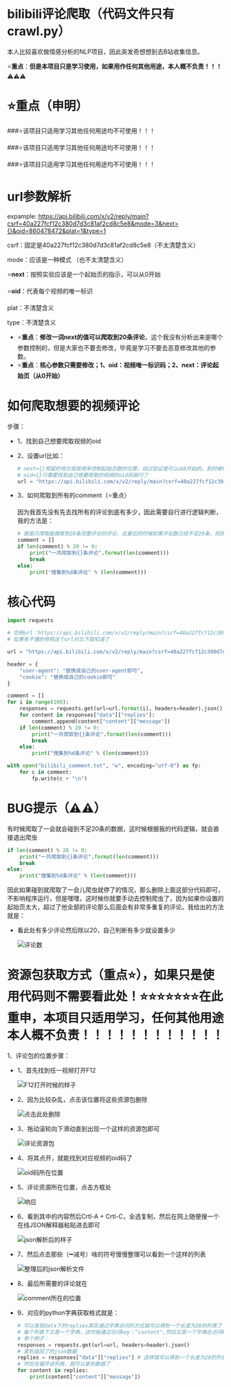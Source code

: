 # bilibili评论爬取（代码文件只有crawl.py）

本人比较喜欢做情感分析的NLP项目，因此突发奇想想到去B站收集信息。

⭐**重点**：**但是本项目只是学习使用，如果用作任何其他用途，本人概不负责！！！**⚠⚠⚠

# ⭐重点（申明）

###⭐该项目只适用学习其他任何用途均不可使用！！！

###⭐该项目只适用学习其他任何用途均不可使用！！！

###⭐该项目只适用学习其他任何用途均不可使用！！！

# url参数解析

expample: https://api.bilibili.com/x/v2/reply/main?csrf=40a227fcf12c380d7d3c81af2cd8c5e8&mode=3&next={}&oid=860478472&plat=1&type=1

csrf：固定是40a227fcf12c380d7d3c81af2cd8c5e8（不太清楚含义）

mode：应该是一种模式 （也不太清楚含义）

⭐**next**：按照实验应该是一个起始页的指示，可以从0开始

⭐**oid**：代表每个视频的唯一标识

plat：不清楚含义

type：不清楚含义

- ⭐**重点**：**修改一词next的值可以爬取到20条评论**，这个我没有分析出来是哪个参数控制的，但是大家也不要去修改，毕竟是学习不要去恶意修改其他的参数。
- ⭐**重点**：**核心参数只需要修改；1、oid：视频唯一标识码；2、next：评论起始页（从0开始）**

# 如何爬取想要的视频评论

步骤：

- 1、找到自己想要爬取视频的oid

- 2、设置url比如：

  ```python
  # next={}预留的地方就是用来控制起始页数的位置，经过验证是可以从0开始的，到时候for循环的时候用.fotmat()方法补全即可
  # oid={}只需要找到自己想要爬取的视频的oid码就行了
  url = "https://api.bilibili.com/x/v2/reply/main?csrf=40a227fcf12c380d7d3c81af2cd8c5e8&mode=3&next={}&oid=去找到自己想要爬取的视频的oid码然后把这儿替换掉即可&plat=1&type=1"
  ```

- 3、如何爬取到所有的comment（⭐重点）

  因为我首先没有先去找所有的评论到底有多少，因此需要自行进行逻辑判断，我的方法是：

  ```python
  # 就是只爬取能搜索到20条完整评论的评论，在最后的时候如果评论数已经不足20条，则放弃，这样也不会损失多少数据对于评论比较多的视频，如果评论数太少的视频大家可以自行修改代码将这部分删除即可。
  comment = []
  if len(comment) % 20 != 0:
      print("一共爬取到{}条评论".format(len(comment)))
      break
  else:
      print("搜集到%d条评论" % (len(comment)))
  ```

# 核心代码

```python
import requests

# 范例url：https://api.bilibili.com/x/v2/reply/main?csrf=40a227fcf12c380d7d3c81af2cd8c5e8&mode=3&next=3&oid=861032963&plat=1&type=1
# 如果有不懂的参照这个url对比下就知道了

url = "https://api.bilibili.com/x/v2/reply/main?csrf=40a227fcf12c380d7d3c81af2cd8c5e8&mode=3&next={}（这儿提示，从0开始即可）&oid=（替换成自己想要爬取的视频的oid码即可）&plat=1&type=1"

header = {
    "user-agent": "替换成自己的user-agent即可",
    "cookie": "替换成自己的cookie即可"
}

comment = []
for i in range(100):
    responses = requests.get(url=url.format(i), headers=header).json()
    for content in responses["data"]["replies"]:
        comment.append(content["content"]["message"])
    if len(comment) % 20 != 0:
        print("一共爬取到{}条评论".format(len(comment)))
        break
    else:
        print("搜集到%d条评论" % (len(comment)))

with open("bilibili_comment.txt", "w", encoding="utf-8") as fp:
    for c in comment:
        fp.write(c + "\n")
```

# BUG提示（⚠⚠）

有时候爬取了一会就会碰到不足20条的数据，这时候根据我的代码逻辑，就会直接退出爬虫

```python
if len(comment) % 20 != 0:
	print("一共爬取到{}条评论".format(len(comment)))
	break
else:
	print("搜集到%d条评论" % (len(comment)))
```

因此如果碰到就爬取了一会儿爬虫就停了的情况，那么删除上面这部分代码即可，不影响程序运行，但是嘿嘿，这时候你就要手动去控制爬虫了，因为如果你设置的起始页太大，超过了他全部的评论那么后面会有非常多重复的评论。我给出的方法就是：

- 看此处有多少评论然后除以20，自己判断有多少就设置多少

  ![评论数](./static/评论数.png)

# 资源包获取方式（重点⭐），如果只是使用代码则不需要看此处！⭐⭐⭐⭐⭐⭐⭐在此重申，本项目只适用学习，任何其他用途本人概不负责！！！！！！！！！！！！

1、评论包的位置步骤：

- 1、首先找到任一视频打开F12

  ![F12打开时候的样子](./static/F12打开时候的样子.png)

  

- 2、因为比较杂乱，点击该位置将这些资源包删除

  ![点击此处删除](./static/点击此处删除.png)

  

- 3、拖动滚轮向下滑动直到出现一个这样的资源包即可

  ![评论资源包](./static/评论资源包.png)

  

- 4、将其点开，就能找到对应视频的oid码了

  ![oid码所在位置](./static/oid码所在位置.png)

  

- 5、评论资源所在位置，点击方框处

  ![响应](./static/响应.png)



- 6、看到其中的内容然后Crtl-A + Crtl-C，全选复制，然后在网上随便搜一个在线JSON解释器粘贴进去即可

  ![json解析后的样子](./static/json解析后的样子.png)

  

- 7、然后点击那些（➖减号）啥的符号慢慢整理可以看到一个这样的列表

  ![整理后的json解析文件](./static/整理后的json解析文件.png)

- 8、最后所需要的评论就在

  ![comment所在的位置](./static/comment所在的位置.png)

- 9、对应的python字典获取格式就是：

  ```python
  # 可以发现data下的replies其实通过字典访问的方式就可以得到一个长度为20的列表了（这儿看第7步的图片就可以看出来）
  # 每个列表下又是一个字典，这时候通过访问key："content",然后又是一个字典在访问key："message"就可以拿到数据了
  # 举个例子：
  responses = requests.get(url=url, headers=header).json()
  # 拿到返回了的json数据
  replies = responses["data"]["replies"] # 这样就可以得到一个长度为20的列表了
  # 然后在循环该列表，就可以拿到数据了
  for content in replies:
      print(content["content"]["message"])
  ```

  
